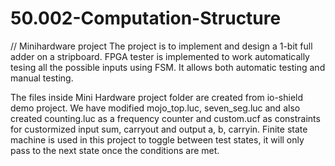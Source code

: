 # 50.002-Computation-Structure

// Minihardware project
The project is to implement and design a 1-bit full adder on a stripboard. FPGA tester is implemented to work automatically tesing all the possible inputs using FSM. It allows both automatic testing and manual testing.

The files inside Mini Hardware project folder are created from io-shield demo project. We have modified mojo_top.luc, seven_seg.luc and also created counting.luc as a frequency counter and custom.ucf as constraints for custormized input sum, carryout and output a, b, carryin.
Finite state machine is used in this project to toggle between test states, it will only pass to the next state once the conditions are met.
